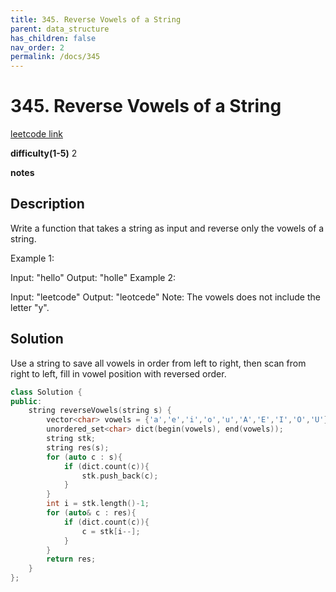 ```yaml
---
title: 345. Reverse Vowels of a String
parent: data_structure
has_children: false
nav_order: 2
permalink: /docs/345
---
```

# 345. Reverse Vowels of a String
[leetcode link](https://leetcode.com/problems/reverse-vowels-of-a-string/)

**difficulty(1-5)** 
2

**notes**   


## Description
Write a function that takes a string as input and reverse only the vowels of a string.

Example 1:

Input: "hello"
Output: "holle"
Example 2:

Input: "leetcode"
Output: "leotcede"
Note:
The vowels does not include the letter "y".

## Solution
Use a string to save all vowels in order from left to right, then scan from
right to left, fill in vowel position with reversed order.

```c++
class Solution {
public:
    string reverseVowels(string s) {
        vector<char> vowels = {'a','e','i','o','u','A','E','I','O','U'};
        unordered_set<char> dict(begin(vowels), end(vowels));
        string stk;
        string res(s);
        for (auto c : s){
            if (dict.count(c)){
                stk.push_back(c);
            }
        }
        int i = stk.length()-1;
        for (auto& c : res){
            if (dict.count(c)){
                c = stk[i--];
            }
        }
        return res;
    }
};
```


<!-- 
Default label
{: .label }

Blue label
{: .label .label-blue }

Stable
{: .label .label-green }

New release
{: .label .label-purple }

Coming soon
{: .label .label-yellow }

Deprecated
{: .label .label-red } -->

